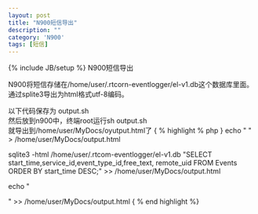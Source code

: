 ```yaml
---
layout: post
title: "N900短信导出"
description: ""
category: 'N900'
tags: [短信]
---
```

{% include JB/setup %}
N900短信导出

N900将短信存储在/home/user/.rtcorn-eventlogger/el-v1.db这个数据库里面。通过splite3导出为html格式utf-8编码。

以下代码保存为 output.sh   
然后放到n900中，终端root运行sh output.sh  
就导出到/home/user/MyDocs/oyutput.html了
{ % highlight % php }
echo "
" > /home/user/MyDocs/output.html

sqlite3 -html /home/user/.rtcom-eventlogger/el-v1.db "SELECT start_time,service_id,event_type_id,free_text, remote_uid FROM Events ORDER BY start_time DESC;" >> /home/user/MyDocs/output.html

echo "

" >> /home/user/MyDocs/output.html
{ % end highlight %}
